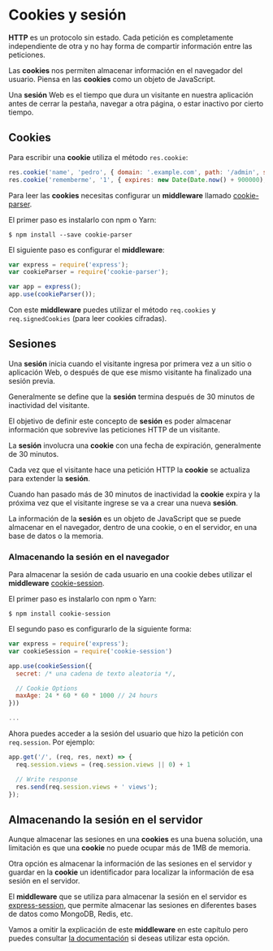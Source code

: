 # Cookies y sesión

**HTTP** es un protocolo sin estado. Cada petición es completamente independiente de otra y no hay forma de compartir información entre las peticiones.

Las **cookies** nos permiten almacenar información en el navegador del usuario. Piensa en las **cookies** como un objeto de JavaScript.

Una **sesión** Web es el tiempo que dura un visitante en nuestra aplicación antes de cerrar la pestaña, navegar a otra página, o estar inactivo por cierto tiempo.

## Cookies

Para escribir una **cookie** utiliza el método `res.cookie`:

```javascript
res.cookie('name', 'pedro', { domain: '.example.com', path: '/admin', secure: true });
res.cookie('rememberme', '1', { expires: new Date(Date.now() + 900000), httpOnly: true });
```

Para leer las **cookies** necesitas configurar un **middleware** llamado [cookie-parser](https://github.com/expressjs/cookie-parser).

El primer paso es instalarlo con npm o Yarn:

```text
$ npm install --save cookie-parser
```

El siguiente paso es configurar el **middleware**:

```javascript
var express = require('express');
var cookieParser = require('cookie-parser');

var app = express();
app.use(cookieParser());
```

Con este **middleware** puedes utilizar el método `req.cookies` y `req.signedCookies` \(para leer cookies cifradas\).

## Sesiones

Una **sesión** inicia cuando el visitante ingresa por primera vez a un sitio o aplicación Web, o después de que ese mismo visitante ha finalizado una sesión previa.

Generalmente se define que la **sesión** termina después de 30 minutos de inactividad del visitante.

El objetivo de definir este concepto de **sesión** es poder almacenar información que sobrevive las peticiones HTTP de un visitante.

La **sesión** involucra una **cookie** con una fecha de expiración, generalmente de 30 minutos.

Cada vez que el visitante hace una petición HTTP la **cookie** se actualiza para extender la **sesión**.

Cuando han pasado más de 30 minutos de inactividad la **cookie** expira y la próxima vez que el visitante ingrese se va a crear una nueva **sesión**.

La información de la **sesión** es un objeto de JavaScript que se puede almacenar en el navegador, dentro de una cookie, o en el servidor, en una base de datos o la memoria.

### Almacenando la sesión en el navegador

Para almacenar la sesión de cada usuario en una cookie debes utilizar el **middleware** [cookie-session](https://github.com/expressjs/cookie-session).

El primer paso es instalarlo con npm o Yarn:

```text
$ npm install cookie-session
```

El segundo paso es configurarlo de la siguiente forma:

```javascript
var express = require('express');
var cookieSession = require('cookie-session')

app.use(cookieSession({
  secret: /* una cadena de texto aleatoria */,

  // Cookie Options
  maxAge: 24 * 60 * 60 * 1000 // 24 hours
}))

...
```

Ahora puedes acceder a la sesión del usuario que hizo la petición con `req.session`. Por ejemplo:

```javascript
app.get('/', (req, res, next) => {
  req.session.views = (req.session.views || 0) + 1

  // Write response
  res.send(req.session.views + ' views');
});
```

## Almacenando la sesión en el servidor

Aunque almacenar las sesiones en una **cookies** es una buena solución, una limitación es que una **cookie** no puede ocupar más de 1MB de memoria.

Otra opción es almacenar la información de las sesiones en el servidor y guardar en la **cookie** un identificador para localizar la información de esa sesión en el servidor.

El **middleware** que se utiliza para almacenar la sesión en el servidor es [express-session](https://github.com/expressjs/session), que permite almacenar las sesiones en diferentes bases de datos como MongoDB, Redis, etc.

Vamos a omitir la explicación de este **middleware** en este capítulo pero puedes consultar [la documentación](https://github.com/expressjs/session) si deseas utilizar esta opción.


